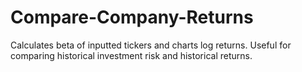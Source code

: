 # Compare-Company-Returns
Calculates beta of inputted tickers and charts log returns. Useful for comparing historical investment risk and historical returns.
